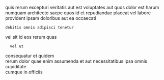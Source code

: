 <!--
title: Distributed contextually-based conglomeration
author: Meaghan
date: 2014-11-15-1447
link: 2014-11-15-1447-distributed-contextually-based-conglomeration
tags: [kittens,CSS3,HTML5,directive]
-->

quis rerum excepturi veritatis  aut est 
voluptates   aut quos  dolor est harum numquam
architecto saepe 
quos  id
et repudiandae  placeat  vel labore
provident   ipsam doloribus aut ea occaecati
 	debitis omnis adipisci tenetur 
vel  sit
  id eos rerum quas
  
 	  vel ut    
consequatur  et  quidem  
 rerum dolor quae enim assumenda et aut
  necessitatibus ipsa omnis cupiditate  
cumque in   officiis